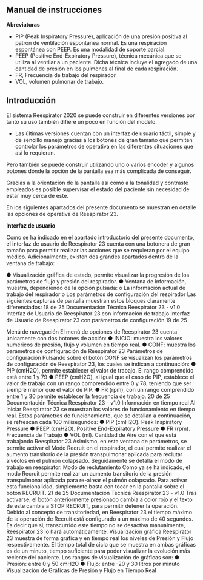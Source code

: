 ## Manual de instrucciones

**Abreviaturas**

* PIP (Peak Inspiratory Pressure), aplicación de una presión positiva al patrón de ventilación espontánea normal. Es una respiración espontánea con PEEP. Es una modalidad de soporte parcial.
* PEEP (Positive End-Expiratory Pressure), técnica mecánica que se utiliza al ventilar a un paciente. Dicha técnica incluye el agregado de una cantidad de presión en los pulmones al final de cada respiración.
* FR, Frecuencia de trabajo del respirador
* VOL, volumen pulmonar de trabajo.

## Introducción
El sistema Reespirator 2020 se puede construir en diferentes versiones por tanto su uso también difiere un poco en función del modelo.

* Las últimas versiones cuentan con un interfaz de usuario táctil, simple y de sencillo manejo gracias a los botones de gran tamaño que permiten controlar los parámetros de operativa en las diferentes situaciones que así lo requieran.

Pero también se puede construir utilizando uno o varios encoder y algunos botones dónde la opción de la pantalla sea más complicada de conseguir.

Gracias a la orientación de la pantalla así como a la tonalidad y contraste empleados es
posible supervisar el estado del paciente sin necesidad de estar muy cerca de este.

En los siguientes apartados del presente documento se muestran en detalle las opciones de
operativa de Reespirator 23.

**Interfaz de usuario**

Como se ha indicado en el apartado introductorio del presente documento, el interfaz de usuario de Reespirator 23 cuenta con una botonera de gran tamaño para permitir realizar las acciones que se requieran por el equipo médico. Adicionalmente, existen dos grandes apartados dentro de la ventana de trabajo:

● Visualización gráfica de estado, permite visualizar la progresión de los parámetros
de flujo y presión del respirador.
● Ventana de información, muestra, dependiendo de la opción pulsada:
o La información actual de trabajo del respirador
o Los parámetros de configuración del respirador
Las siguientes capturas de pantalla muestran estos bloques claramente diferenciados:
18 de 25
Documentación Técnica Reespirator 23 - v1.0
Interfaz de Usuario de Reespirator 23 con información de trabajo
Interfaz de Usuario de Reespirator 23 con parámetros de configuración
19 de 25

Menú de navegación
El menú de opciones de Reespirator 23 cuenta únicamente con dos botones de acción:
● INICIO: muestra los valores numéricos de presión, flujo y volumen en tiempo real.
● CONF: muestra los parámetros de configuración de Reespirator 23
Parámetros de configuración
Pulsando sobre el botón CONF se visualizan los parámetros de configuración de
Reespirator 23, los cuales se indican a continuación:
● PIP (cmH2O), permite establecer el valor de trabajo. El
rango comprendido está entre 1 y 79
● PEEP (cmH2O), al igual que el caso de PIP, establece el
valor de trabajo con un rango comprendido entre 0 y 78,
teniendo que ser siempre menor que el valor de PIP.
● FR (rpm), con un rango comprendido entre 1 y 30
permite establecer la frecuencia de trabajo.
20 de 25
Documentación Técnica Reespirator 23 - v1.0
Información en tiempo real
Al iniciar Reespirator 23 se muestran los valores de
funcionamiento en tiempo real. Estos parámetros de
funcionamiento, que se detallan a continuación, se refrescan
cada 100 milisegundos:
● PIP (cmH2O). Peak Inspiratory Pressure
● PEEP (cmH2O). Positive End-Expiratory Pressure
● FR (rpm). Frecuencia de Trabajo
● VOL (ml). Cantidad de Aire con el que está trabajando
Reespirator 23
Asimismo, en esta ventana de parámetros, se permite activar
el Modo Recruit en el respirador, el cual permite realizar el
aumento transitorio de la presión transpulmonar aplicada para
reclutar alvéolos en el pulmón colapsado. Seguidamente se
detalla el modo de trabajo en reespirator.
Modo de reclutamiento
Como ya se ha indicado, el modo Recruit permite realizar un
aumento transitorio de la presión transpulmonar aplicada para
re-airear el pulmón colapsado. Para activar esta funcionalidad,
simplemente basta con tocar en la pantalla sobre el botón
RECRUIT.
21 de 25
Documentación Técnica Reespirator 23 - v1.0
Tras activarse, el botón anteriormente presionado cambia a
color rojo y el texto de este cambia a STOP RECRUIT,
para permitir detener la operación.
Debido al concepto de transitoriedad, en Reespirator 23 el
tiempo máximo de la operación de Recruit está configurado
a un máximo de 40 segundos. Es decir que si,
transcurrido este tiempo no se desactiva manualmente,
Reespirator 23 lo hará automáticamente.
Visualización gráfica
Reespirator 23 muestra de forma gráfica y en tiempo real los niveles de Presión y Flujo
respectivamente. El tiempo total de ciclo que se muestra en ambas gráficas es de un
minuto, tiempo suficiente para poder visualizar la evolución más reciente del paciente.
Los rangos de visualización de gráficas son:
● Presión: entre 0 y 50 cmH2O
● Flujo: entre -20 y 30 litros por minuto
Visualización de Gráficas de Presión y Flujo en Tiempo Real
